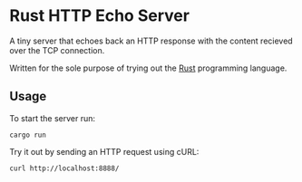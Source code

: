 # Rust HTTP Echo Server

A tiny server that echoes back an HTTP response with the content recieved over the TCP connection. 

Written for the sole purpose of trying out the [Rust](https://doc.rust-lang.org/book/ch01-01-installation.html#installation) programming language.

## Usage

To start the server run:

```
cargo run
```

Try it out by sending an HTTP request using cURL:

```
curl http://localhost:8888/
```
